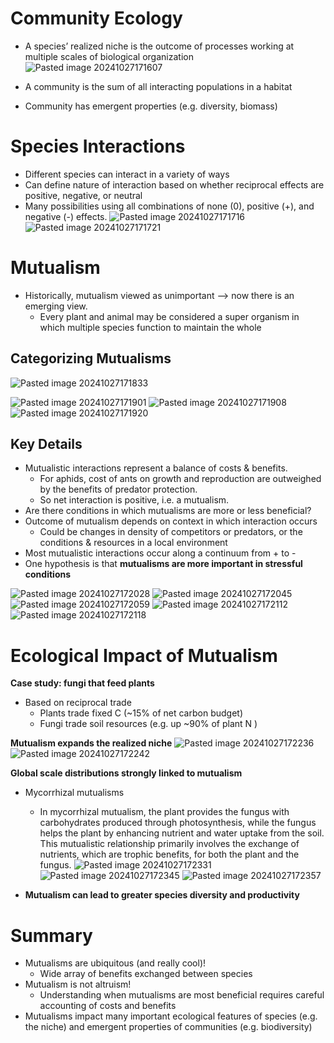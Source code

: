
# Community Ecology
* A species’ realized niche is the outcome of processes working at multiple scales of biological organization
![Pasted image 20241027171607](attachments/Pasted%20image%2020241027171607.png)

* A community is the sum of all interacting populations in a habitat
* Community has emergent properties (e.g. diversity, biomass)

# Species Interactions
* Different species can interact in a variety of ways
* Can define nature of interaction based on whether reciprocal effects are positive, negative, or neutral
* Many possibilities using all combinations of none (0), positive (+), and negative (-) effects.
![Pasted image 20241027171716](attachments/Pasted%20image%2020241027171716.png)
![Pasted image 20241027171721](attachments/Pasted%20image%2020241027171721.png)

# Mutualism
* Historically, mutualism viewed as unimportant ⟶ now there is an emerging view.
	* Every plant and animal may be considered a super organism in which multiple species function to maintain the whole

## Categorizing Mutualisms
![Pasted image 20241027171833](attachments/Pasted%20image%2020241027171833.png)

![Pasted image 20241027171901](attachments/Pasted%20image%2020241027171901.png)
![Pasted image 20241027171908](attachments/Pasted%20image%2020241027171908.png)
![Pasted image 20241027171920](attachments/Pasted%20image%2020241027171920.png)

## Key Details
* Mutualistic interactions represent a balance of costs & benefits.
	* For aphids, cost of ants on growth and reproduction are outweighed by the benefits of predator protection.
	* So net interaction is positive, i.e. a mutualism.
* Are there conditions in which mutualisms are more or less beneficial?
* Outcome of mutualism depends on context in which interaction occurs
	* Could be changes in density of competitors or predators, or the conditions & resources in a local environment
* Most mutualistic interactions occur along a continuum from + to -
* One hypothesis is that **mutualisms are more important in stressful conditions**

![Pasted image 20241027172028](attachments/Pasted%20image%2020241027172028.png)
![Pasted image 20241027172045](attachments/Pasted%20image%2020241027172045.png)
![Pasted image 20241027172059](attachments/Pasted%20image%2020241027172059.png)
![Pasted image 20241027172112](attachments/Pasted%20image%2020241027172112.png)
![Pasted image 20241027172118](attachments/Pasted%20image%2020241027172118.png)

# Ecological Impact of Mutualism
**Case study: fungi that feed plants**
* Based on reciprocal trade
	* Plants trade fixed C (~15% of net carbon budget)
	* Fungi trade soil resources (e.g. up ~90% of plant N )

**Mutualism expands the realized niche**
![Pasted image 20241027172236](attachments/Pasted%20image%2020241027172236.png)
![Pasted image 20241027172242](attachments/Pasted%20image%2020241027172242.png)

**Global scale distributions strongly linked to mutualism**
* Mycorrhizal mutualisms 
	* In mycorrhizal mutualism, the plant provides the fungus with carbohydrates produced through photosynthesis, while the fungus helps the plant by enhancing nutrient and water uptake from the soil. This mutualistic relationship primarily involves the exchange of nutrients, which are trophic benefits, for both the plant and the fungus.
![Pasted image 20241027172331](attachments/Pasted%20image%2020241027172331.png)
![Pasted image 20241027172345](attachments/Pasted%20image%2020241027172345.png)
![Pasted image 20241027172357](attachments/Pasted%20image%2020241027172357.png)

* **Mutualism can lead to greater species diversity and productivity**

# Summary
* Mutualisms are ubiquitous (and really cool)!
	* Wide array of benefits exchanged between species
* Mutualism is not altruism!
	* Understanding when mutualisms are most beneficial requires careful accounting of costs and benefits
* Mutualisms impact many important ecological features of species (e.g. the niche) and emergent properties of communities (e.g. biodiversity)

